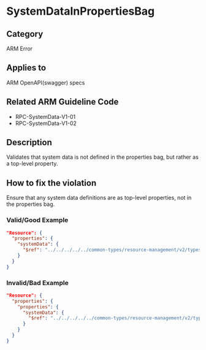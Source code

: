 # SystemDataInPropertiesBag

## Category

ARM Error

## Applies to

ARM OpenAPI(swagger) specs

## Related ARM Guideline Code

- RPC-SystemData-V1-01
- RPC-SystemData-V1-02

## Description

Validates that system data is not defined in the properties bag, but rather as a top-level property.

## How to fix the violation

Ensure that any system data definitions are as top-level properties, not in the properties bag.

### Valid/Good Example

```json
"Resource": {
  "properties": {
    "systemData": {
      "$ref": "../../../../../common-types/resource-management/v2/types.json#/definitions/systemData",
    }
  }
}
```

### Invalid/Bad Example

```json
"Resource": {
  "properties": {
    "properties": {
      "systemData": {
        "$ref": "../../../../../common-types/resource-management/v2/types.json#/definitions/systemData",
      }
    }
  }
}
```
